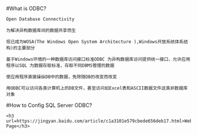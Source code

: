 #What is ODBC?

	Open Database Connectivity

	为解决异构数据库间的数据共享而生

	现已成为WOSA(The Windows Open System Architecture ),Windows开放系统体系结构)的主要部分

	基于Windows环境的一种数据库访问接口标准ODBC 为异构数据库访问提供统一接口，允许应用程序以SQL 为数据存取标准，存取不同DBMS管理的数据

	使应用程序直接操纵DB中的数据，免除随DB的改变而改变

	用ODBC可以访问各类计算机上的DB文件，甚至访问如Excel表和ASCII数据文件这类非数据库对象

#How to Config SQL Server ODBC?

	<h3 url=https://jingyan.baidu.com/article/c1a3101e579cbede656deb17.html>Web Page</h3>


